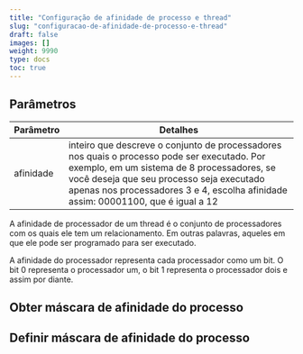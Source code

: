 ```yaml
---
title: "Configuração de afinidade de processo e thread"
slug: "configuracao-de-afinidade-de-processo-e-thread"
draft: false
images: []
weight: 9990
type: docs
toc: true
---
```


## Parâmetros
| Parâmetro | Detalhes |
| ------ | ------ |
| afinidade | inteiro que descreve o conjunto de processadores nos quais o processo pode ser executado. Por exemplo, em um sistema de 8 processadores, se você deseja que seu processo seja executado apenas nos processadores 3 e 4, escolha afinidade assim: 00001100, que é igual a 12 |

A afinidade de processador de um thread é o conjunto de processadores com os quais ele tem um relacionamento. Em outras palavras, aqueles em que ele pode ser programado para ser executado.

A afinidade do processador representa cada processador como um bit. O bit 0 representa o processador um, o bit 1 representa o processador dois e assim por diante.


## Obter máscara de afinidade do processo


## Definir máscara de afinidade do processo


